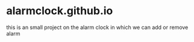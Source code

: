 # alarmclock.github.io
this is an  small project on the alarm clock in which we can add or remove alarm
